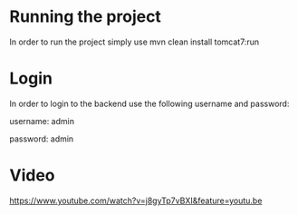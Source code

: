 # Running the project
In order to run the project simply use
mvn clean install tomcat7:run

# Login
In order to login to the backend use the following username and password:

username: admin

password: admin

# Video
https://www.youtube.com/watch?v=j8gyTp7vBXI&feature=youtu.be
